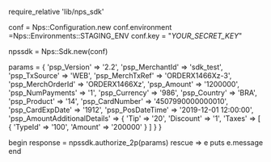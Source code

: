 require_relative 'lib/nps_sdk'

conf = Nps::Configuration.new
conf.environment =Nps::Environments::STAGING_ENV
conf.key = "_YOUR_SECRET_KEY_"

npssdk = Nps::Sdk.new(conf)

params = {
    'psp_Version' => '2.2',
    'psp_MerchantId' => 'sdk_test',
    'psp_TxSource' => 'WEB',
    'psp_MerchTxRef' => 'ORDERX1466Xz-3',
    'psp_MerchOrderId' => 'ORDERX1466Xz',
    'psp_Amount' => '1200000',
    'psp_NumPayments' => '1',
    'psp_Currency' => '986',
    'psp_Country' => 'BRA',
    'psp_Product' => '14',
    'psp_CardNumber' => '4507990000000010',
    'psp_CardExpDate' => '1912',
    'psp_PosDateTime' => '2019-12-01 12:00:00',
    'psp_AmountAdditionalDetails'  => {
        'Tip' => '20',
        'Discount' => '1',
        'Taxes'  => [
            {
                'TypeId' => '100',
                'Amount' => '200000'
            }
        ]
    }
}

begin 
    response = npssdk.authorize_2p(params) 
rescue => e 
    puts e.message 
end 
